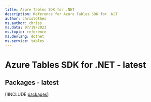 ```yaml
---
title: Azure Tables SDK for .NET
description: Reference for Azure Tables SDK for .NET
author: christothes
ms.author: chriss
ms.data: 07/19/2023
ms.topic: reference
ms.devlang: dotnet
ms.service: tables
---
```

# Azure Tables SDK for .NET - latest
## Packages - latest
[!INCLUDE [packages](tables-index.md)]